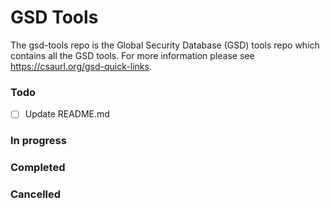 # GSD Tools

The gsd-tools repo is the Global Security Database (GSD) tools repo which contains all the GSD tools. For more information please see https://csaurl.org/gsd-quick-links.

### Todo
- [ ] Update README.md

### In progress

### Completed

### Cancelled
